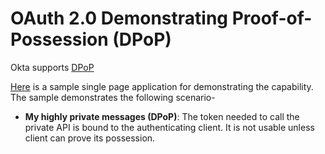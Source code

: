 # OAuth 2.0 Demonstrating Proof-of-Possession (DPoP) 

Okta supports [DPoP](https://developer.okta.com/docs/guides/dpop/main/)

[Here](react/README.md) is  a sample single page application for demonstrating the capability. The sample demonstrates the following scenario-

* **My highly private messages (DPoP)**: The token needed to call the private API is bound to the authenticating client. It is not usable unless client can prove its possession.
